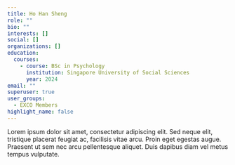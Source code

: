 ```yaml
---
title: Ho Han Sheng
role: ""
bio: ""
interests: []
social: []
organizations: []
education:
  courses:
    - course: BSc in Psychology
      institution: Singapore University of Social Sciences
      year: 2024
email: ""
superuser: true
user_groups:
  - EXCO Members
highlight_name: false
---
```

Lorem ipsum dolor sit amet, consectetur adipiscing elit. Sed neque elit, tristique placerat feugiat ac, facilisis vitae arcu. Proin eget egestas augue. Praesent ut sem nec arcu pellentesque aliquet. Duis dapibus diam vel metus tempus vulputate.